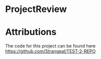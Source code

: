 # ProjectReview

# Attributions

The code for this project can be found here https://github.com/Strangeal/TEST-2-REPO
